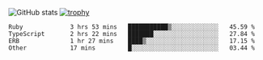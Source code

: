 ![GitHub stats](https://github-readme-stats.vercel.app/api?username=ksk001100&show_icons=true&theme=tokyonight)
[![trophy](https://github-profile-trophy.vercel.app/?username=ksk001100&theme=onedark)](https://github.com/ryo-ma/github-profile-trophy)

<!--START_SECTION:waka-->

```text
Ruby             3 hrs 53 mins   ███████████▒░░░░░░░░░░░░░   45.59 %
TypeScript       2 hrs 22 mins   ███████░░░░░░░░░░░░░░░░░░   27.84 %
ERB              1 hr 27 mins    ████▒░░░░░░░░░░░░░░░░░░░░   17.15 %
Other            17 mins         █░░░░░░░░░░░░░░░░░░░░░░░░   03.44 %
```

<!--END_SECTION:waka-->
